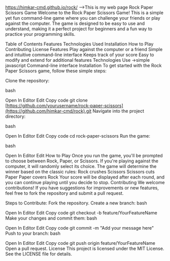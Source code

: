  https://himkar-cmd.github.io/rock/    -->This is my web page
Rock Paper Scissors Game
Welcome to the Rock Paper Scissors Game! This is a simple yet fun command-line game where you can challenge your friends or play against the computer. The game is designed to be easy to use and understand, making it a perfect project for beginners and a fun way to practice your programming skills.

Table of Contents
Features
Technologies Used
Installation
How to Play
Contributing
License
Features
Play against the computer or a friend
Simple and intuitive command-line interface
Keeps track of your score
Easy to modify and extend for additional features
Technologies Use ->simple javascript
Command-line interface
Installation
To get started with the Rock Paper Scissors game, follow these simple steps:

Clone the repository:

bash



Open In Editor
Edit
Copy code
git clone [https://github.com/yourusername/rock-paper-scissors](https://github.com/himkar-cmd/rock).git
Navigate into the project directory:

bash



Open In Editor
Edit
Copy code
cd rock-paper-scissors
Run the game:

bash


Open In Editor
Edit
How to Play
Once you run the game, you'll be prompted to choose between Rock, Paper, or Scissors.
If you're playing against the computer, it will randomly select its choice.
The game will determine the winner based on the classic rules:
Rock crushes Scissors
Scissors cuts Paper
Paper covers Rock
Your score will be displayed after each round, and you can continue playing until you decide to stop.
Contributing
We welcome contributions! If you have suggestions for improvements or new features, feel free to fork the repository and submit a pull request.

Steps to Contribute:
Fork the repository.
Create a new branch:
bash



Open In Editor
Edit
Copy code
git checkout -b feature/YourFeatureName
Make your changes and commit them:
bash



Open In Editor
Edit
Copy code
git commit -m "Add your message here"
Push to your branch:
bash



Open In Editor
Edit
Copy code
git push origin feature/YourFeatureName
Open a pull request.
License
This project is licensed under the MIT License. See the LICENSE file for details.
